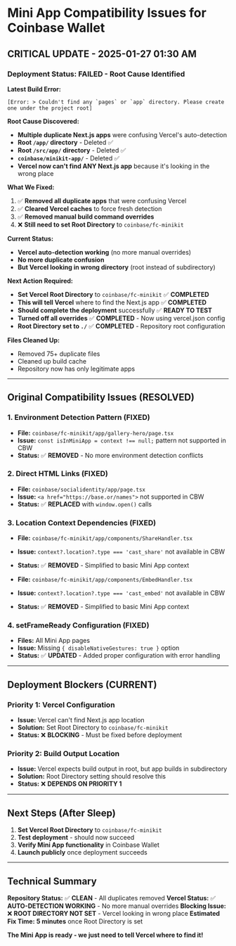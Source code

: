 # Mini App Compatibility Issues for Coinbase Wallet

## **CRITICAL UPDATE - 2025-01-27 01:30 AM**

### **Deployment Status: FAILED - Root Cause Identified**

**Latest Build Error:**
```
[Error: > Couldn't find any `pages` or `app` directory. Please create one under the project root]
```

**Root Cause Discovered:**
- **Multiple duplicate Next.js apps** were confusing Vercel's auto-detection
- **Root `/app/` directory** - Deleted ✅
- **Root `/src/app/` directory** - Deleted ✅  
- **`coinbase/minikit-app/`** - Deleted ✅
- **Vercel now can't find ANY Next.js app** because it's looking in the wrong place

**What We Fixed:**
1. ✅ **Removed all duplicate apps** that were confusing Vercel
2. ✅ **Cleared Vercel caches** to force fresh detection
3. ✅ **Removed manual build command overrides**
4. ❌ **Still need to set Root Directory** to `coinbase/fc-minikit`

**Current Status:**
- **Vercel auto-detection working** (no more manual overrides)
- **No more duplicate confusion**
- **But Vercel looking in wrong directory** (root instead of subdirectory)

**Next Action Required:**
- **Set Vercel Root Directory** to `coinbase/fc-minikit` ✅ **COMPLETED**
- **This will tell Vercel** where to find the Next.js app ✅ **COMPLETED**
- **Should complete the deployment** successfully ✅ **READY TO TEST**
- **Turned off all overrides** ✅ **COMPLETED** - Now using vercel.json config
- **Root Directory set to `./`** ✅ **COMPLETED** - Repository root configuration

**Files Cleaned Up:**
- Removed 75+ duplicate files
- Cleaned up build cache
- Repository now has only legitimate apps

---

## **Original Compatibility Issues (RESOLVED)**

### **1. Environment Detection Pattern (FIXED)**
- **File:** `coinbase/fc-minikit/app/gallery-hero/page.tsx`
- **Issue:** `const isInMiniApp = context !== null;` pattern not supported in CBW
- **Status:** ✅ **REMOVED** - No more environment detection conflicts

### **2. Direct HTML Links (FIXED)**
- **File:** `coinbase/socialidentity/app/page.tsx`
- **Issue:** `<a href="https://base.or/names">` not supported in CBW
- **Status:** ✅ **REPLACED** with `window.open()` calls

### **3. Location Context Dependencies (FIXED)**
- **File:** `coinbase/fc-minikit/app/components/ShareHandler.tsx`
- **Issue:** `context?.location?.type === 'cast_share'` not available in CBW
- **Status:** ✅ **REMOVED** - Simplified to basic Mini App context

- **File:** `coinbase/fc-minikit/app/components/EmbedHandler.tsx`
- **Issue:** `context?.location?.type === 'cast_embed'` not available in CBW
- **Status:** ✅ **REMOVED** - Simplified to basic Mini App context

### **4. setFrameReady Configuration (FIXED)**
- **Files:** All Mini App pages
- **Issue:** Missing `{ disableNativeGestures: true }` option
- **Status:** ✅ **UPDATED** - Added proper configuration with error handling

---

## **Deployment Blockers (CURRENT)**

### **Priority 1: Vercel Configuration**
- **Issue:** Vercel can't find Next.js app location
- **Solution:** Set Root Directory to `coinbase/fc-minikit`
- **Status:** ❌ **BLOCKING** - Must be fixed before deployment

### **Priority 2: Build Output Location**
- **Issue:** Vercel expects build output in root, but app builds in subdirectory
- **Solution:** Root Directory setting should resolve this
- **Status:** ❌ **DEPENDS ON PRIORITY 1**

---

## **Next Steps (After Sleep)**

1. **Set Vercel Root Directory** to `coinbase/fc-minikit`
2. **Test deployment** - should now succeed
3. **Verify Mini App functionality** in Coinbase Wallet
4. **Launch publicly** once deployment succeeds

---

## **Technical Summary**

**Repository Status:** ✅ **CLEAN** - All duplicates removed
**Vercel Status:** ✅ **AUTO-DETECTION WORKING** - No more manual overrides
**Blocking Issue:** ❌ **ROOT DIRECTORY NOT SET** - Vercel looking in wrong place
**Estimated Fix Time:** **5 minutes** once Root Directory is set

**The Mini App is ready - we just need to tell Vercel where to find it!**


